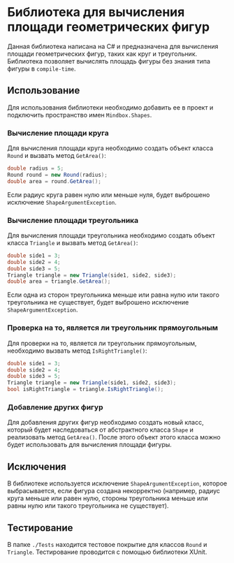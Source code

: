 # Библиотека для вычисления площади геометрических фигур

Данная библиотека написана на C# и предназначена для вычисления площади геометрических фигур, таких как круг и треугольник. Библиотека позволяет вычислять площадь фигуры без знания типа фигуры в `compile-time`.

## Использование

Для использования библиотеки необходимо добавить ее в проект и подключить пространство имен `Mindbox.Shapes`.

### Вычисление площади круга

Для вычисления площади круга необходимо создать объект класса `Round` и вызвать метод `GetArea()`:

```csharp
double radius = 5;
Round round = new Round(radius);
double area = round.GetArea();
```

Если радиус круга равен нулю или меньше нуля, будет выброшено исключение `ShapeArgumentException`.

### Вычисление площади треугольника

Для вычисления площади треугольника необходимо создать объект класса `Triangle` и вызвать метод `GetArea()`:

```csharp
double side1 = 3;
double side2 = 4;
double side3 = 5;
Triangle triangle = new Triangle(side1, side2, side3);
double area = triangle.GetArea();
```

Если одна из сторон треугольника меньше или равна нулю или такого треугольника не существует, будет выброшено исключение `ShapeArgumentException`.

### Проверка на то, является ли треугольник прямоугольным

Для проверки на то, является ли треугольник прямоугольным, необходимо вызвать метод `IsRightTriangle()`:

```csharp
double side1 = 3;
double side2 = 4;
double side3 = 5;
Triangle triangle = new Triangle(side1, side2, side3);
bool isRightTriangle = triangle.IsRightTriangle();
```

### Добавление других фигур

Для добавления других фигур необходимо создать новый класс, который будет наследоваться от абстрактного класса `Shape` и реализовать метод `GetArea()`. После этого объект этого класса можно будет использовать для вычисления площади фигуры.

## Исключения

В библиотеке используется исключение `ShapeArgumentException`, которое выбрасывается, если фигура создана некорректно (например, радиус круга меньше или равен нулю, стороны треугольника меньше или равны нулю или такого треугольника не существует).

## Тестирование

В папке `./Tests` находится тестовое покрытие для классов `Round` и `Triangle`. Тестирование проводится с помощью библиотеки XUnit.

